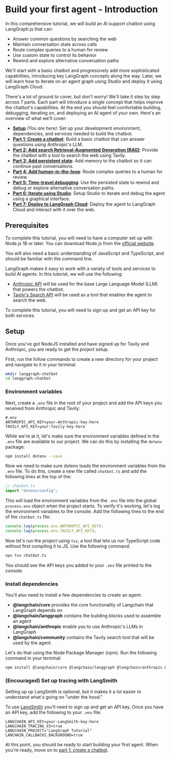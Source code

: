 # Build your first agent - Introduction

In this comprehensive tutorial, we will build an AI support chatbot using LangGraph.js that can:

- Answer common questions by searching the web
- Maintain conversation state across calls
- Route complex queries to a human for review
- Use custom state to control its behavior
- Rewind and explore alternative conversation paths

We'll start with a basic chatbot and progressively add more sophisticated capabilities, introducing key LangGraph concepts along the way. Later, we will learn how to iterate on an agent graph using Studio and deploy it using LangGraph Cloud.

There's a lot of ground to cover, but don't worry! We'll take it step by step across 7 parts. Each part will introduce a single concept that helps improve the chatbot's capabilities. At the end you should feel comfortable building, debugging, iterating on, and deploying an AI agent of your own. Here's an overview of what we'll cover:

- [**Setup**](/first-agent/0-setup.md) _(You are here)_: Set up your development environment, dependencies, and services needed to build the chatbot.
- [**Part 1: Create a chatbot**](/first-agent/1-create-chatbot.md): Build a basic chatbot that can answer questions using Anthropic's LLM.
- [**Part 2: Add search Retrieval-Augmented Generation (RAG)**](/first-agent/2-rag-search.md): Provide the chatbot with a tool to search the web using Tavily.
- [**Part 3: Add persistent state**](/first-agent/3-persistent-state.md): Add memory to the chatbot so it can continue past conversations.
- [**Part 4: Add human-in-the-loop**](/first-agent/4-human-loop.md): Route complex queries to a human for review.
- [**Part 5: Time-travel debugging**](/first-agent/5-time-travel-debugging.md): Use the persisted state to rewind and debug or explore alternative conversation paths.
- [**Part 6: Iterate using Studio**](/first-agent/6-studio.md): Setup Studio to iterate and debug the agent using a graphical interface.
- [**Part 7: Deploy to LangGraph Cloud**](/first-agent/7-deploy.md): Deploy the agent to LangGraph Cloud and interact with it over the web.

## Prerequisites

To complete this tutorial, you will need to have a computer set up with Node.js 18 or later. You can download Node.js from the [official website](https://nodejs.org/).

You will also need a basic understanding of JavaScript and TypeScript, and should be familiar with the command line.

LangGraph makes it easy to work with a variety of tools and services to build AI agents. In this tutorial, we will use the following:

- [Anthropic API](https://console.anthropic.com/) will be used for the base Large Language Model (LLM) that powers the chatbot.
- [Tavily's Search API](https://tavily.com/) will be used as a tool that enables the agent to search the web.

To complete this tutorial, you will need to sign up and get an API key for both services.

## Setup

Once you've got NodeJS installed and have signed up for Tavily and Anthropic, you are ready to get the project setup.

First, run the follow commands to create a new directory for your project and navigate to it in your terminal.

```bash
mkdir langgraph-chatbot
cd langgraph-chatbot
```

### Environment variables

Next, create a `.env` file in the root of your project and add the API keys you received from Anthropic and Tavily:

```
#.env
ANTHROPIC_API_KEY=your-Anthropic-key-here
TAVILY_API_KEY=your-Tavily-key-here
```

While we're at it, let's make sure the environment variables defined in the `.env` file are available to our project. We can do this by installing the `dotenv` package:

```bash
npm install dotenv --save
```

Now we need to make sure dotenv loads the environment variables from the `.env` file. To do this, create a new file called `chatbot.ts` and add the following lines at the top of the:

```ts
// chatbot.ts
import "dotenv/config";
```

This will load the environment variables from the `.env` file into the global `process.env` object when the project starts. To verify it's working, let's log the environment variables to the console.
Add the following lines to the end of the `chatbot.ts` file:

```ts
console.log(process.env.ANTHROPIC_API_KEY);
console.log(process.env.TAVILY_API_KEY);
```

Now let's run the project using `tsx`, a tool that lets us run TypeScript code without first compiling it to JS. Use the following command:

```bash
npx tsx chatbot.ts
```

You should see the API keys you added to your `.env` file printed to the console.

### Install dependencies

You'll also need to install a few dependencies to create an agent:

- **@langchain/core** provides the core functionality of Langchain that LangGraph depends on
- **@langchain/langgraph** contains the building blocks used to assemble an agent
- **@langchain/anthropic** enable you to use Anthropic's LLMs in LangGraph
- **@langchain/community** contains the Tavily search tool that will be used by the agent

Let's do that using the Node Package Manager (npm). Run the following command in your terminal:

```bash
npm install @langchain/core @langchain/langgraph @langchain/anthropic @langchain/community
```

### (Encouraged) Set up tracing with LangSmith

Setting up up LangSmith is optional, but it makes it a lot easier to understand what's going on "under the hood."

To use [LangSmith](https://smith.langchain.com/) you'll need to sign up and get an API key. Once you have an API key, add the following to your `.env` file:

```
LANGCHAIN_API_KEY=your-LangSmith-key-here
LANGCHAIN_TRACING_V2=true
LANGCHAIN_PROJECT="LangGraph Tutorial"
LANCHAIN_CALLBACKS_BACKGROUND=true
```

At this point, you should be ready to start building your first agent. When you're ready, move on to [part 1: create a chatbot](/first-agent/1-create-chatbot.md).
